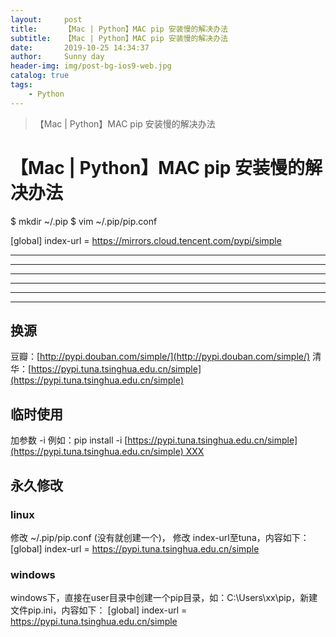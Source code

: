 ```yaml
---
layout:     post
title:      【Mac | Python】MAC pip 安装慢的解决办法
subtitle:   【Mac | Python】MAC pip 安装慢的解决办法
date:       2019-10-25 14:34:37
author:     Sunny day
header-img: img/post-bg-ios9-web.jpg
catalog: true
tags:
    - Python
---
```


>【Mac | Python】MAC pip 安装慢的解决办法

# 【Mac | Python】MAC pip 安装慢的解决办法

$ mkdir ~/.pip $ vim ~/.pip/pip.conf
 
[global] index-url = https://mirrors.cloud.tencent.com/pypi/simple

----

----

----

----

----

----

## 换源

豆瓣：[http://pypi.douban.com/simple/](http://pypi.douban.com/simple/)
清华：[https://pypi.tuna.tsinghua.edu.cn/simple](https://pypi.tuna.tsinghua.edu.cn/simple)

## []()[]()临时使用

加参数 -i
例如：pip install -i [https://pypi.tuna.tsinghua.edu.cn/simple](https://pypi.tuna.tsinghua.edu.cn/simple) XXX

## []()[]()永久修改

### []()[]()linux

修改 ~/.pip/pip.conf (没有就创建一个)， 修改 index-url至tuna，内容如下：
[global] index-url = https://pypi.tuna.tsinghua.edu.cn/simple

### []()[]()windows

windows下，直接在user目录中创建一个pip目录，如：C:\Users\xx\pip，新建文件pip.ini，内容如下：
[global] index-url = https://pypi.tuna.tsinghua.edu.cn/simple
